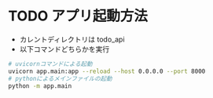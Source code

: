 # TODO アプリ起動方法

- カレントディレクトリは todo_api
- 以下コマンドどちらかを実行

```bash
# uvicornコマンドによる起動
uvicorn app.main:app --reload --host 0.0.0.0 --port 8000
# pythonによるメインファイルの起動
python -m app.main
```

